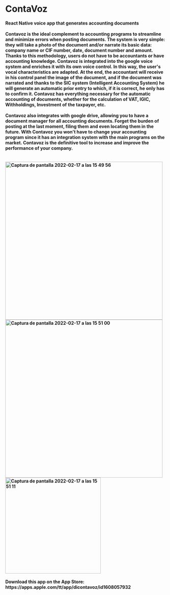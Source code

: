 <h1>ContaVoz</h1>
<b>React Native voice app that generates accounting documents<b><br><br>
Contavoz is the ideal complement to accounting programs to streamline and minimize errors when posting documents.
The system is very simple: they will take a photo of the document and/or narrate its basic data: company name or CIF number, date, document number and amount.
Thanks to this methodology, users do not have to be accountants or have accounting knowledge.
Contavoz is integrated into the google voice system and enriches it with its own voice control. In this way, the user's vocal characteristics are adapted.
At the end, the accountant will receive in his control panel the image of the document, and if the document was narrated and thanks to the SIC system (Intelligent Accounting System) he will generate an automatic prior entry to which, if it is correct, he only has to confirm it.
Contavoz has everything necessary for the automatic accounting of documents, whether for the calculation of VAT, IGIC, Withholdings, Investment of the taxpayer, etc.<br><br>
Contavoz also integrates with google drive, allowing you to have a document manager for all accounting documents.
Forget the burden of posting at the last moment, filing them and even locating them in the future.
With Contavoz you won't have to change your accounting program since it has an integration system with the main programs on the market.
Contavoz is the definitive tool to increase and improve the performance of your company.
<br><br><br>
<img width="494" alt="Captura de pantalla 2022-02-17 a las 15 49 56" src="https://user-images.githubusercontent.com/26334453/154518375-cacd09e9-c7b7-4c6e-9a1f-f02cf3df6b94.png"><br>
<img width="494" alt="Captura de pantalla 2022-02-17 a las 15 51 00" src="https://user-images.githubusercontent.com/26334453/154518580-7c82381d-4672-43d0-8024-bd6bd49cae2d.png"><br>
<img width="300" alt="Captura de pantalla 2022-02-17 a las 15 51 11" src="https://user-images.githubusercontent.com/26334453/154518661-baa72781-7dfe-447d-81d2-a06712af2268.png">
<br><br>
Download this app on the App Store: https://apps.apple.com/tt/app/dicontavoz/id1608057932
